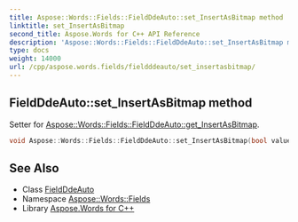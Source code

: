 ```yaml
---
title: Aspose::Words::Fields::FieldDdeAuto::set_InsertAsBitmap method
linktitle: set_InsertAsBitmap
second_title: Aspose.Words for C++ API Reference
description: 'Aspose::Words::Fields::FieldDdeAuto::set_InsertAsBitmap method. Setter for Aspose::Words::Fields::FieldDdeAuto::get_InsertAsBitmap in C++.'
type: docs
weight: 14000
url: /cpp/aspose.words.fields/fieldddeauto/set_insertasbitmap/
---
```

## FieldDdeAuto::set_InsertAsBitmap method


Setter for [Aspose::Words::Fields::FieldDdeAuto::get_InsertAsBitmap](../get_insertasbitmap/).

```cpp
void Aspose::Words::Fields::FieldDdeAuto::set_InsertAsBitmap(bool value)
```

## See Also

* Class [FieldDdeAuto](../)
* Namespace [Aspose::Words::Fields](../../)
* Library [Aspose.Words for C++](../../../)
